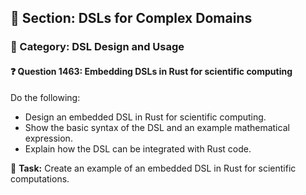 ## 📘 Section: DSLs for Complex Domains
### 🔹 Category: DSL Design and Usage
#### ❓ Question 1463: Embedding DSLs in Rust for scientific computing

Do the following:

- Design an embedded DSL in Rust for scientific computing.
- Show the basic syntax of the DSL and an example mathematical expression.
- Explain how the DSL can be integrated with Rust code.

🔧 **Task:** Create an example of an embedded DSL in Rust for scientific computations.
